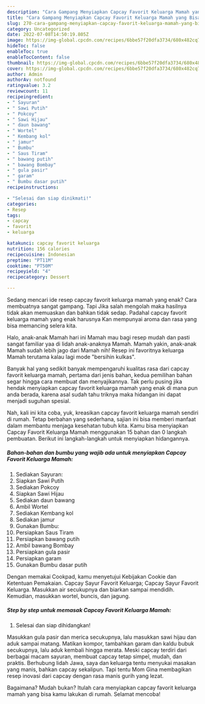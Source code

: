 ```yaml
---
description: "Cara Gampang Menyiapkan Capcay Favorit Keluarga Mamah yang Bisa Manjain Lidah"
title: "Cara Gampang Menyiapkan Capcay Favorit Keluarga Mamah yang Bisa Manjain Lidah"
slug: 270-cara-gampang-menyiapkan-capcay-favorit-keluarga-mamah-yang-bisa-manjain-lidah
category: Uncategorized
date: 2022-07-08T14:50:19.805Z
image: https://img-global.cpcdn.com/recipes/6bbe57f20dfa3734/680x482cq70/capcay-favorit-keluarga-mamah-foto-resep-utama.jpg
hideToc: false
enableToc: true
enableTocContent: false
thumbnail: https://img-global.cpcdn.com/recipes/6bbe57f20dfa3734/680x482cq70/capcay-favorit-keluarga-mamah-foto-resep-utama.jpg
cover: https://img-global.cpcdn.com/recipes/6bbe57f20dfa3734/680x482cq70/capcay-favorit-keluarga-mamah-foto-resep-utama.jpg
author: Admin
authorAv: notfound
ratingvalue: 3.2
reviewcount: 11
recipeingredient:
- " Sayuran"
- " Sawi Putih"
- " Pokcoy"
- " Sawi Hijau"
- " daun bawang"
- " Wortel"
- " Kembang kol"
- " jamur"
- " Bumbu"
- " Saus Tiram"
- " bawang putih"
- " bawang Bombay"
- " gula pasir"
- " garam"
- " Bumbu dasar putih"
recipeinstructions:

- "Selesai dan siap dinikmati!"
categories:
- Resep
tags:
- capcay
- favorit
- keluarga

katakunci: capcay favorit keluarga 
nutrition: 156 calories
recipecuisine: Indonesian
preptime: "PT11M"
cooktime: "PT50M"
recipeyield: "4"
recipecategory: Dessert

---
```



Sedang mencari ide resep capcay favorit keluarga mamah yang enak? Cara membuatnya sangat gampang. Tapi Jika salah mengolah maka hasilnya tidak akan memuaskan dan bahkan tidak sedap. Padahal capcay favorit keluarga mamah yang enak harusnya Kan mempunyai aroma dan rasa yang bisa memancing selera kita.


Halo, anak-anak Mamah hari ini Mamah mau bagi resep mudah dan pasti sangat familiar yaa di lidah anak-anaknya Mamah. Mamah yakin, anak-anak Mamah sudah lebih jago dari Mamah nih! Resep ini favoritnya keluarga Mamah terutama kalau lagi mode &#34;bersihin kulkas&#34;.

Banyak hal yang sedikit banyak mempengaruhi kualitas rasa dari capcay favorit keluarga mamah, pertama dari jenis bahan, kedua pemilihan bahan segar hingga cara membuat dan menyajikannya. Tak perlu pusing jika hendak menyiapkan capcay favorit keluarga mamah yang enak di mana pun anda berada, karena asal sudah tahu triknya maka hidangan ini dapat menjadi suguhan spesial.


Nah, kali ini kita coba, yuk, kreasikan capcay favorit keluarga mamah sendiri di rumah. Tetap berbahan yang sederhana, sajian ini bisa memberi manfaat dalam membantu menjaga kesehatan tubuh kita. Kamu bisa menyiapkan Capcay Favorit Keluarga Mamah menggunakan 15 bahan dan 0 langkah pembuatan. Berikut ini langkah-langkah untuk menyiapkan hidangannya.

<!--inarticleads1-->

##### Bahan-bahan dan bumbu yang wajib ada untuk menyiapkan Capcay Favorit Keluarga Mamah:

1. Sediakan  Sayuran:
1. Siapkan  Sawi Putih
1. Sediakan  Pokcoy
1. Siapkan  Sawi Hijau
1. Sediakan  daun bawang
1. Ambil  Wortel
1. Sediakan  Kembang kol
1. Sediakan  jamur
1. Gunakan  Bumbu:
1. Persiapkan  Saus Tiram
1. Persiapkan  bawang putih
1. Ambil  bawang Bombay
1. Persiapkan  gula pasir
1. Persiapkan  garam
1. Gunakan  Bumbu dasar putih


Dengan memakai Cookpad, kamu menyetujui Kebijakan Cookie dan Ketentuan Pemakaian. Capcay Sayur Favorit Keluarga; Capcay Sayur Favorit Keluarga. Masukkan air secukupnya dan biarkan sampai mendidih. Kemudian, masukkan wortel, buncis, dan jagung. 

<!--inarticleads2-->

##### Step by step untuk memasak Capcay Favorit Keluarga Mamah:


1. Selesai dan siap dihidangkan!

Masukkan gula pasir dan merica secukupnya, lalu masukkan sawi hijau dan aduk sampai matang. Matikan kompor, tambahkan garam dan kaldu bubuk secukupnya, lalu aduk kembali hingga merata. Meski capcay terdiri dari berbagai macam sayuran, membuat capcay tetap simpel, mudah, dan praktis. Berhubung lidah Jawa, saya dan keluarga tentu menyukai masakan yang manis, bahkan capcay sekalipun. Tapi tentu Mom Gina membagikan resep inovasi dari capcay dengan rasa manis gurih yang lezat. 

Bagaimana? Mudah bukan? Itulah cara menyiapkan capcay favorit keluarga mamah yang bisa kamu lakukan di rumah. Selamat mencoba!
